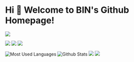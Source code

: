 # Hi 🎉 Welcome to BIN's Github Homepage!

<img src="https://readme-typing-svg.herokuapp.com/?lines=Welcome,%20visitor!;Hello%20Github%20World!&font=Roboto" />

<p>
<img src="https://img.shields.io/static/v1?label=Program&message=Java&color=blue"/>
<a href="https://www.cnblogs.com/bin1004/"><img src="https://img.shields.io/static/v1?label=Blog&message=Cnblogs&color=red"/></a>
<a href="https://space.bilibili.com/341676831"><img src="https://img.shields.io/static/v1?label=Video&message=Bilibili&color=cyan"/></a>
</p>

![Most Used Languages](https://github-readme-stats.vercel.app/api/top-langs/?username=w4bin&theme=dark&layout=compact)
![Github Stats](https://github-readme-stats.vercel.app/api?username=w4bin&show_icons=true&theme=dark&count_private=true)
![](https://stats.justsong.cn/api/bilibili/?id=341676831&theme=dark)
![](https://activity-graph.herokuapp.com/graph?username=wangzirui32&theme=github)

